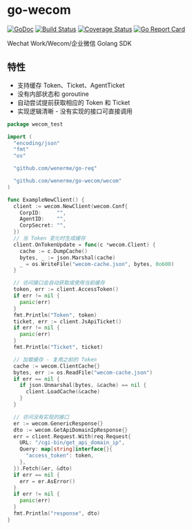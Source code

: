 # go-wecom

[![GoDoc][doc-img]][doc] [![Build Status][ci-img]][ci] [![Coverage Status][cov-img]][cov] [![Go Report Card][report-card-img]][report-card]

[doc-img]: https://img.shields.io/badge/go.dev-reference-007d9c?logo=go&logoColor=white&style=flat-square
[doc]: https://pkg.go.dev/github.com/wenerme/go-wecom?tab=doc
[ci-img]: https://github.com/wenerme/go-wecom/actions/workflows/ci.yml/badge.sv
[ci]: https://github.com/wenerme/go-wecom/actions/workflows/ci.yml
[cov-img]: https://codecov.io/gh/wenerme/go-wecom/branch/main/graph/badge.svg
[cov]: https://codecov.io/gh/wenerme/go-wecom/branch/main
[report-card-img]: https://goreportcard.com/badge/github.com/wenerme/go-weco
[report-card]: https://goreportcard.com/report/github.com/wenerme/go-wecom

Wechat Work/Wecom/企业微信 Golang SDK

## 特性

- 支持缓存 Token、Ticket、AgentTicket
- 没有内部状态和 goroutine
- 自动尝试提前获取相应的 Token 和 Ticket
- 实现逻辑清晰 - 没有实现的接口可直接调用

```go
package wecom_test

import (
  "encoding/json"
  "fmt"
  "os"

  "github.com/wenerme/go-req"

  "github.com/wenerme/go-wecom/wecom"
)

func ExampleNewClient() {
  client := wecom.NewClient(wecom.Conf{
    CorpID:     "",
    AgentID:    "",
    CorpSecret: "",
  })
  // 当 Token 变化时生成缓存
  client.OnTokenUpdate = func(c *wecom.Client) {
    cache := c.DumpCache()
    bytes, _ := json.Marshal(cache)
    _ = os.WriteFile("wecom-cache.json", bytes, 0o600)
  }

  // 访问接口会自动获取或使用当前缓存
  token, err := client.AccessToken()
  if err != nil {
    panic(err)
  }
  fmt.Println("Token", token)
  ticket, err := client.JsApiTicket()
  if err != nil {
    panic(err)
  }
  fmt.Println("Ticket", ticket)

  // 加载缓存 - 复用之前的 Token
  cache := wecom.ClientCache{}
  bytes, err := os.ReadFile("wecom-cache.json")
  if err == nil {
    if json.Unmarshal(bytes, &cache) == nil {
      client.LoadCache(&cache)
    }
  }

  // 访问没有实现的接口
  er := wecom.GenericResponse{}
  dto := wecom.GetApiDomainIpResponse{}
  err = client.Request.With(req.Request{
    URL: "/cgi-bin/get_api_domain_ip",
    Query: map[string]interface{}{
      "access_token": token,
    },
  }).Fetch(&er, &dto)
  if err == nil {
    err = er.AsError()
  }
  if err != nil {
    panic(err)
  }
  fmt.Println("response", dto)
}

```
